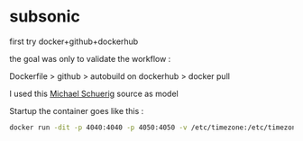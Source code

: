 # subsonic

first try docker+github+dockerhub

the goal was only to validate the workflow :

Dockerfile > github > autobuild on dockerhub > docker pull

I used this [Michael Schuerig] source as model

Startup the container goes like this :

```sh
docker run -dit -p 4040:4040 -p 4050:4050 -v /etc/timezone:/etc/timezone:ro -v /media/directory/:/var/music:ro -v /path/to/subsonic_data/:/var/subsonic my/subsonic_image
```

[Michael Schuerig]: <https://github.com/mschuerig/docker-subsonic>
